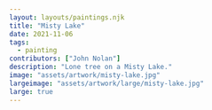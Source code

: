 ```yaml
---
layout: layouts/paintings.njk
title: "Misty Lake"
date: 2021-11-06
tags: 
  - painting
contributors: ["John Nolan"]
description: "Lone tree on a Misty Lake."
image: "assets/artwork/misty-lake.jpg"
largeimage: "assets/artwork/large/misty-lake.jpg"
large: true
---
```

